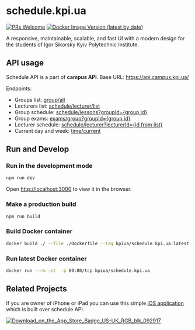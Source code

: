 # schedule.kpi.ua

[![PRs Welcome](https://img.shields.io/badge/PRs-welcome-brightgreen.svg)](http://makeapullrequest.com)
[![Docker Image Version (latest by date)](https://img.shields.io/docker/v/kpiua/schedule.kpi.ua)](https://hub.docker.com/r/kpiua/schedule.kpi.ua)

A responsive, maintainable, scalable, and fast UI with a modern design for the students of Igor Sikorsky Kyiv Polytechnic Institute.

## API usage

Schedule API is a part of **campus API**.
Base URL: https://api.campus.kpi.ua/

Endpoints:

- Groups list: [group/all](https://api.campus.kpi.ua/group/all)
- Lecturers list: [schedule/lecturer/list](https://api.campus.kpi.ua/schedule/lecturer/list)
- Group schedule: [schedule/lessons?groupId={group id}](https://api.campus.kpi.ua/schedule/lessons?groupId=fb121dae-9fe5-4a9a-bced-ff7603a19c31)
- Group exams: [exams/group?groupId={group id}](https://api.campus.kpi.ua/exams/group?groupId=fb121dae-9fe5-4a9a-bced-ff7603a19c31)
- Lecturer schedule: [schedule/lecturer?lecturerId={id from list}](https://api.campus.kpi.ua/schedule/lecturer?lecturerId=53bb6a07-bc0a-4c9b-a0e5-58866f4b3e19)
- Current day and week: [time/current](https://api.campus.kpi.ua/time/current)

## Run and Develop

### Run in the development mode

```bash
npm run dev
```

Open [http://localhost:3000](http://localhost:3000) to view it in the browser.

### Make a production build

```bash
npm run build
```

### Build Docker container

```bash
docker build ./ --file ./Dockerfile --tag kpiua/schedule.kpi.ua:latest
```

### Run latest Docker container

```bash
docker run --rm -it  -p 80:80/tcp kpiua/schedule.kpi.ua
```

## Related Projects

If you are owner of iPhone or iPad you can use this simple [iOS application](https://github.com/MrPaschenko/Schedule-KPI) which is built over schedule API.

[![Download_on_the_App_Store_Badge_US-UK_RGB_blk_092917](https://user-images.githubusercontent.com/64316080/168581675-cfc29e4a-410c-4664-9213-31f11560813c.svg)](https://apps.apple.com/us/app/schedule-kpi/id1625484300)
